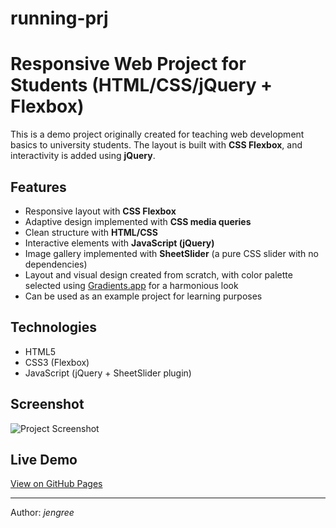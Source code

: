 # running-prj
# Responsive Web Project for Students (HTML/CSS/jQuery + Flexbox)

This is a demo project originally created for teaching web development basics to university students.
The layout is built with **CSS Flexbox**, and interactivity is added using **jQuery**.

## Features
- Responsive layout with **CSS Flexbox**
- Adaptive design implemented with **CSS media queries**
- Clean structure with **HTML/CSS**
- Interactive elements with **JavaScript (jQuery)**
- Image gallery implemented with **SheetSlider** (a pure CSS slider with no dependencies)
- Layout and visual design created from scratch, with color palette selected using [Gradients.app](http://gradients.app) for a harmonious look
- Can be used as an example project for learning purposes

## Technologies
- HTML5
- CSS3 (Flexbox)
- JavaScript (jQuery + SheetSlider plugin)

## Screenshot
![Project Screenshot](screenshot.png)

## Live Demo
[View on GitHub Pages](https://username.github.io/project-name/)

---
Author: *jengree*

